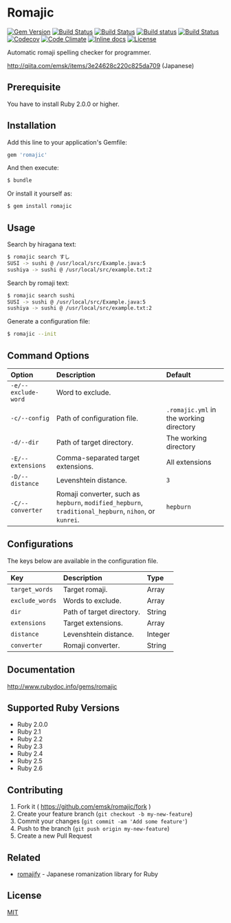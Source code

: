 # Romajic

[![Gem Version](https://badge.fury.io/rb/romajic.svg)](https://badge.fury.io/rb/romajic)
[![Build Status](https://github.com/emsk/romajic/workflows/build/badge.svg)](https://github.com/emsk/romajic/actions?query=workflow%3Abuild)
[![Build Status](https://travis-ci.org/emsk/romajic.svg?branch=main)](https://travis-ci.org/emsk/romajic)
[![Build status](https://ci.appveyor.com/api/projects/status/hmralky8g9v146qq?svg=true)](https://ci.appveyor.com/project/emsk/romajic)
[![Build Status](https://dev.azure.com/emsk/romajic/_apis/build/status/emsk.romajic?branchName=main)](https://dev.azure.com/emsk/romajic/_build/latest?definitionId=4&branchName=main)
[![Codecov](https://codecov.io/gh/emsk/romajic/branch/main/graph/badge.svg)](https://codecov.io/gh/emsk/romajic)
[![Code Climate](https://codeclimate.com/github/emsk/romajic/badges/gpa.svg)](https://codeclimate.com/github/emsk/romajic)
[![Inline docs](http://inch-ci.org/github/emsk/romajic.svg?branch=main)](http://inch-ci.org/github/emsk/romajic)
[![License](https://img.shields.io/badge/license-MIT-blue.svg)](LICENSE.txt)

Automatic romaji spelling checker for programmer.

http://qiita.com/emsk/items/3e24628c220c825da709 (Japanese)

## Prerequisite

You have to install Ruby 2.0.0 or higher.

## Installation

Add this line to your application's Gemfile:

```ruby
gem 'romajic'
```

And then execute:

```sh
$ bundle
```

Or install it yourself as:

```sh
$ gem install romajic
```

## Usage

Search by hiragana text:

```sh
$ romajic search すし
SUSI -> sushi @ /usr/local/src/Example.java:5
sushiya -> sushi @ /usr/local/src/example.txt:2
```

Search by romaji text:

```sh
$ romajic search sushi
SUSI -> sushi @ /usr/local/src/Example.java:5
sushiya -> sushi @ /usr/local/src/example.txt:2
```

Generate a configuration file:

```sh
$ romajic --init
```

## Command Options

| Option | Description | Default |
| :----- | :---------- | :------ |
| `-e/--exclude-word` | Word to exclude. | |
| `-c/--config` | Path of configuration file. | `.romajic.yml` in the working directory |
| `-d/--dir` | Path of target directory. | The working directory |
| `-E/--extensions` | Comma-separated target extensions. | All extensions |
| `-D/--distance` | Levenshtein distance. | `3` |
| `-C/--converter` | Romaji converter, such as `hepburn`, `modified_hepburn`, `traditional_hepburn`, `nihon`, or `kunrei`. | `hepburn` |

## Configurations

The keys below are available in the configuration file.

| Key | Description | Type |
| :-- | :---------- | :--- |
| `target_words` | Target romaji. | Array |
| `exclude_words` | Words to exclude. | Array |
| `dir` | Path of target directory. | String |
| `extensions` | Target extensions. | Array |
| `distance` | Levenshtein distance. | Integer |
| `converter` | Romaji converter. | String |

## Documentation

http://www.rubydoc.info/gems/romajic

## Supported Ruby Versions

* Ruby 2.0.0
* Ruby 2.1
* Ruby 2.2
* Ruby 2.3
* Ruby 2.4
* Ruby 2.5
* Ruby 2.6

## Contributing

1. Fork it ( https://github.com/emsk/romajic/fork )
2. Create your feature branch (`git checkout -b my-new-feature`)
3. Commit your changes (`git commit -am 'Add some feature'`)
4. Push to the branch (`git push origin my-new-feature`)
5. Create a new Pull Request

## Related

* [romajify](https://github.com/emsk/romajify) - Japanese romanization library for Ruby

## License

[MIT](LICENSE.txt)
